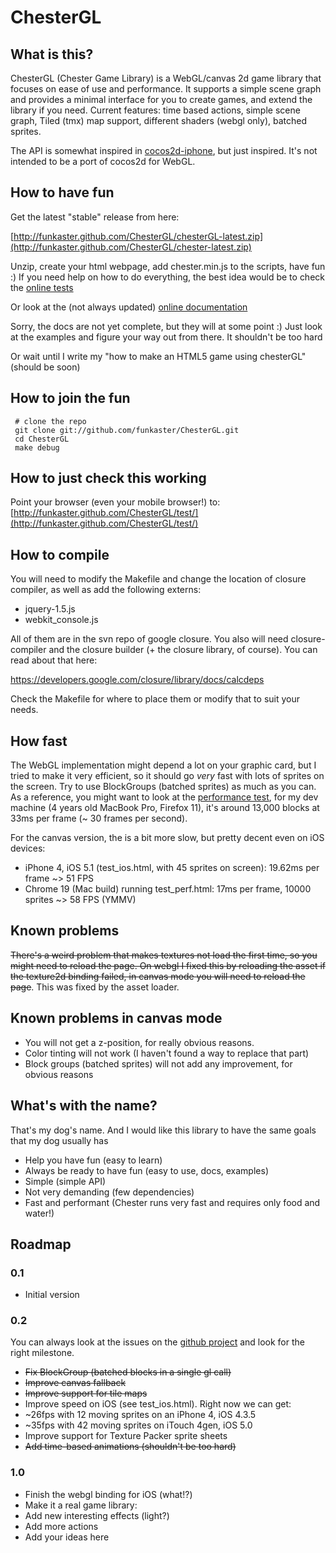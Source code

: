 # ChesterGL

## What is this?

ChesterGL (Chester Game Library) is a WebGL/canvas 2d game library that focuses on ease of use and performance. It supports a simple scene graph and provides a minimal interface for you to create games, and extend the library if you need. Current features: time based actions, simple scene graph, Tiled (tmx) map support, different shaders (webgl only), batched sprites.

The API is somewhat inspired in [cocos2d-iphone](https://github.com/cocos2d/cocos2d-iphone), but just inspired. It's not intended to be a port of cocos2d for WebGL.

## How to have fun

Get the latest "stable" release from here:

[http://funkaster.github.com/ChesterGL/chesterGL-latest.zip](http://funkaster.github.com/ChesterGL/chester-latest.zip)

Unzip, create your html webpage, add chester.min.js to the scripts, have fun :)
If you need help on how to do everything, the best idea would be to check the [online tests](http://funkaster.github.com/ChesterGL/test/)

Or look at the (not always updated) [online documentation](http://funkaster.github.com/ChesterGL/)

Sorry, the docs are not yet complete, but they will at some point :)
Just look at the examples and figure your way out from there. It shouldn't be too hard

Or wait until I write my "how to make an HTML5 game using chesterGL" (should be soon)

## How to join the fun

	 # clone the repo
	 git clone git://github.com/funkaster/ChesterGL.git
	 cd ChesterGL
     make debug

## How to just check this working

Point your browser (even your mobile browser!) to: [http://funkaster.github.com/ChesterGL/test/](http://funkaster.github.com/ChesterGL/test/)

## How to compile

You will need to modify the Makefile and change the location of closure compiler, as well as add the following externs:

* jquery-1.5.js
* webkit_console.js

All of them are in the svn repo of google closure. You also will need closure-compiler and the closure builder (+ the closure library, of course). You can read about that here:

https://developers.google.com/closure/library/docs/calcdeps

Check the Makefile for where to place them or modify that to suit your needs.

## How fast

The WebGL implementation might depend a lot on your graphic card, but I tried to make it very efficient, so it should go *very* fast with lots of sprites on the screen. Try to use BlockGroups (batched sprites) as much as you can. As a reference, you might want to look at the [performance test](http://funkaster.github.com/ChesterGL/test/test_perf.html), for my dev machine (4 years old MacBook Pro, Firefox 11), it's around 13,000 blocks at 33ms per frame (~ 30 frames per second).

For the canvas version, the is a bit more slow, but pretty decent even on iOS devices:

* iPhone 4, iOS 5.1 (test_ios.html, with 45 sprites on screen): 19.62ms per frame ~> 51 FPS
* Chrome 19 (Mac build) running test_perf.html: 17ms per frame, 10000 sprites ~> 58 FPS (YMMV)

## Known problems

<strike>There's a weird problem that makes textures not load the first time, so you might need to reload the page. On webgl I fixed this by reloading the asset if the texture2d binding failed, in canvas mode you will need to reload the page</strike>. This was fixed by the asset loader.

## Known problems in canvas mode

* You will not get a z-position, for really obvious reasons.
* Color tinting will not work (I haven't found a way to replace that part)
* Block groups (batched sprites) will not add any improvement, for obvious reasons

## What's with the name?

That's my dog's name. And I would like this library to have the same goals that my dog usually has

* Help you have fun (easy to learn)
* Always be ready to have fun (easy to use, docs, examples)
* Simple (simple API)
* Not very demanding (few dependencies)
* Fast and performant (Chester runs very fast and requires only food and water!)

## Roadmap

### 0.1

* Initial version

### 0.2

You can always look at the issues on the [github project](https://github.com/funkaster/ChesterGL/issues) and look for the right milestone.

* <strike>Fix BlockGroup (batched blocks in a single gl call)</strike>
* <strike>Improve canvas fallback</strike>
* <strike>Improve support for tile maps</strike>
* Improve speed on iOS (see test_ios.html). Right now we can get:
 * ~26fps with 12 moving sprites on an iPhone 4, iOS 4.3.5
 * ~35fps with 42 moving sprites on iTouch 4gen, iOS 5.0
* Improve support for Texture Packer sprite sheets
* <strike>Add time-based animations (shouldn't be too hard)</strike>

### 1.0

* Finish the webgl binding for iOS (what!?)
* Make it a real game library:
 * Add new interesting effects (light?)
 * Add more actions
* Add your ideas here
